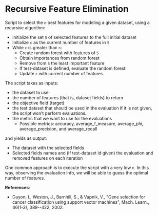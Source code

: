 # Recursive Feature Elimination
Script to select the `n` best features for modeling a given dataset, 
using a recursive algorithm:



- Initialize the set `S` of selected features to the full initial 
dataset
- Initialize `c` as the current number of features in `S`
- While `c` is greater than `n`:
  - Create random forest with features of `S`
  - Obtain importances from random forest
  - Remove from `S` the least important feature
  - If test-dataset is defined, evaluate the random forest
  - Update `c` with current number of features

The script takes as inputs:
  - the dataset to use
  - the number of features (that is, dataset fields) to return
  - the objective field (target)
  - the test dataset that should be used in the evaluation 
    If it is not given, the script won't perform evaluations.
  - the metric that we want to use for the evaluations
    - Possible metrics: accuracy, average_f_measure, 
    average_phi, average_precision, and average_recall 

and yields as output:
- The dataset with the selected fields
- Selected fields names and (if test-dataset id given) the evaluation
  and removed features on each iteration 

One common approach is to execute the script with a very low `n`.
In this way, observing the evaluation info, we will be able to guess
the optimal number of features.

**References**:  
- Guyon, I., Weston, J., Barnhill, S., & Vapnik, V., 
"Gene selection for cancer classification using support vector machines", 
Mach. Learn., 46(1-3), 389--422, 2002.
